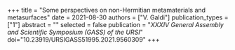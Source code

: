 +++
title = "Some perspectives on non-Hermitian metamaterials and metasurfaces"
date = 2021-08-30
authors = ["V. Galdi"]
publication_types = ["1"]
abstract = ""
selected = false
publication = "*XXXIV General Assembly and Scientific Symposium (GASS) of the URSI*"
doi="10.23919/URSIGASS51995.2021.9560309"
+++
